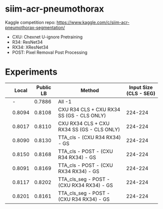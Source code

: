 # siim-acr-pneumothorax
Kaggle competition repo: https://www.kaggle.com/c/siim-acr-pneumothorax-segmentation/

- CXU: Chexnet U-ignore Pretraining
- R34: ResNet34
- RX34: XResNet34
- POST: Pixel Removal Post Processing


# Experiments

|   | Local       | Public LB | Method   | Input Size (CLS - SEG) | 
|---|-------------|------------|-----------| -----------|
|   | - |   0.7886    | All -1 |
|   |   0.8094          |    0.8108        |  CXU R34 CLS + CXU RX34 SS (GS - CLS ONLY) | 224-224   |
|   |    0.8017         |   0.8110         | CXU RX34 CLS + CXU RX34 SS (GS - CLS ONLY) | 224-224        |
|   |    0.8090         |   0.8130         | TTA_cls - (CXU R34 RX34) - GS | 224-224 |
|   |    0.8150         |   0.8168         | TTA_cls - POST - (CXU R34 RX34) - GS | 224-224 |
|   |    0.8091         |   0.8169         | TTA_cls - POST - (CXU RX34 RX34) - GS | 224-224 |
|   |    0.8117         |   0.8202         | TTA_cls_seg - POST - (CXU RX34 RX34) - GS | 224-224 |
|   |    0.8201         |   0.8161         | TTA_cls_seg - POST - (CXU R34 RX34) - GS | 224-224 |
